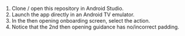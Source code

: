 1. Clone / open this repository in Android Studio.
2. Launch the app directly in an Android TV emulator.
3. In the then opening onboarding screen, select the action.
4. Notice that the 2nd then opening guidance has no/incorrect padding.
